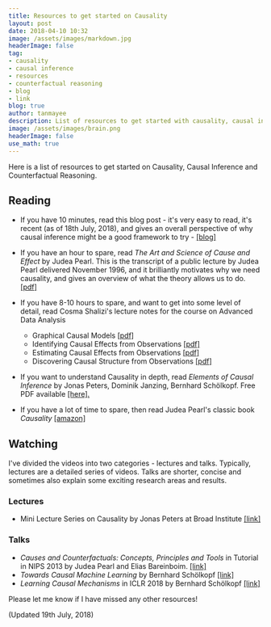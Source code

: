 ```yaml
---
title: Resources to get started on Causality 
layout: post
date: 2018-04-10 10:32
image: /assets/images/markdown.jpg
headerImage: false
tag: 
- causality
- causal inference
- resources
- counterfactual reasoning
- blog
- link
blog: true
author: tanmayee
description: List of resources to get started with causality, causal inference and counterfactual reasoning
image: /assets/images/brain.png
headerImage: false
use_math: true
---
```


Here is a list of resources to get started on Causality, Causal Inference and Counterfactual 
Reasoning. 

## Reading
* If you have 10 minutes, read this blog post - it's very easy to read, it's recent (as of 18th July, 2018), and gives an overall perspective of why causal inference might be a good framework to try - [[blog]](https://www.inference.vc/untitled/)


* If you have an hour to spare, read *The Art and Science of Cause and Effect* by Judea Pearl. 
This is the transcript of a public lecture by Judea Pearl 
delivered November 1996, and it brilliantly motivates why we need
causality, and gives an overview of what the theory 
allows us to do.  [[pdf]](http://bayes.cs.ucla.edu/BOOK-2K/causality2-epilogue.pdf)

* If you have 8-10 hours to spare, and want to get into some level of detail, read Cosma Shalizi's lecture notes for the course on Advanced Data Analysis
    - Graphical Causal Models [[pdf]](http://www.stat.cmu.edu/~cshalizi/uADA/12/lectures/ch22.pdf)
    - Identifying Causal Effects from Observations [[pdf]](http://www.stat.cmu.edu/~cshalizi/uADA/12/lectures/ch23.pdf)
    - Estimating Causal Effects from Observations [[pdf]](http://www.stat.cmu.edu/~cshalizi/uADA/12/lectures/ch24.pdf)
    - Discovering Causal Structure from Observations [[pdf]](http://www.stat.cmu.edu/~cshalizi/uADA/12/lectures/ch25.pdf)

* If you want to understand Causality in depth, read *Elements of Causal Inference* by Jonas Peters, Dominik Janzing, Bernhard Schölkopf.
Free PDF available [[here].](https://mitpress.mit.edu/books/elements-causal-inference)

* If you have a lot of time to spare, then read Judea Pearl's classic book 
*Causality* [[amazon]](https://www.amazon.in/Causality-Judea-Pearl/dp/052189560X)

## Watching

I've divided the videos into two categories - lectures and talks. Typically, lectures are a detailed series of videos. Talks are shorter, concise and sometimes also explain some exciting research areas and results.

### Lectures
* Mini Lecture Series on Causality by Jonas Peters at Broad Institute [[link]](https://youtu.be/zvrcyqcN9Wo)

### Talks
* *Causes and Counterfactuals: Concepts, Principles and Tools* in Tutorial in NIPS 2013 
by Judea Pearl and Elias Bareinboim. [[link]](https://youtu.be/yksduYxEusQ)
* *Towards Causal Machine Learning* by Bernhard Schölkopf [[link]](https://www.youtube.com/watch?v=ooeRlw3U2zU&t=1s)
* *Learning Causal Mechanisms* in ICLR 2018 by Bernhard Schölkopf [[link]](https://youtu.be/4qc28RA7HLQ)

Please let me know if I have missed any other resources!

(Updated 19th July, 2018)